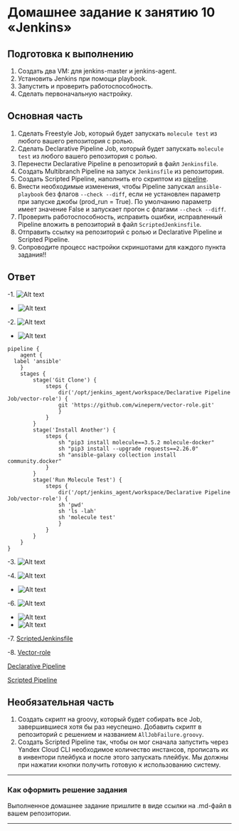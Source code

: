 # Домашнее задание к занятию 10 «Jenkins»

## Подготовка к выполнению

1. Создать два VM: для jenkins-master и jenkins-agent.
2. Установить Jenkins при помощи playbook.
3. Запустить и проверить работоспособность.
4. Сделать первоначальную настройку.

## Основная часть

1. Сделать Freestyle Job, который будет запускать `molecule test` из любого вашего репозитория с ролью.
2. Сделать Declarative Pipeline Job, который будет запускать `molecule test` из любого вашего репозитория с ролью.
3. Перенести Declarative Pipeline в репозиторий в файл `Jenkinsfile`.
4. Создать Multibranch Pipeline на запуск `Jenkinsfile` из репозитория.
5. Создать Scripted Pipeline, наполнить его скриптом из [pipeline](./pipeline).
6. Внести необходимые изменения, чтобы Pipeline запускал `ansible-playbook` без флагов `--check --diff`, если не установлен параметр при запуске джобы (prod_run = True). По умолчанию параметр имеет значение False и запускает прогон с флагами `--check --diff`.
7. Проверить работоспособность, исправить ошибки, исправленный Pipeline вложить в репозиторий в файл `ScriptedJenkinsfile`.
8. Отправить ссылку на репозиторий с ролью и Declarative Pipeline и Scripted Pipeline.
9. Сопроводите процесс настройки скриншотами для каждого пункта задания!!

## Ответ

-1. ![Alt text](https://github.com/wineperm/SHDEVOPS-2/assets/15356046/8ef78784-90e8-4c29-bd3c-2ef13f3a9fb0)

- ![Alt text](https://github.com/wineperm/SHDEVOPS-2/assets/15356046/75272786-af61-4267-9cf6-b17881a51923)

-2. ![Alt text](https://github.com/wineperm/SHDEVOPS-2/assets/15356046/a9263c0f-df9d-41a9-96c7-cebbf3e9301c)

- ![Alt text](https://github.com/wineperm/SHDEVOPS-2/assets/15356046/63987598-6144-4e0d-b7b9-e1d489b1b493)

```
pipeline {
    agent {
  label 'ansible'
    }
    stages {
        stage('Git Clone') {
            steps {
                dir('/opt/jenkins_agent/workspace/Declarative Pipeline Job/vector-role') {
                git 'https://github.com/wineperm/vector-role.git'
                }
            }
        }
        stage('Install Another') {
            steps {
                sh "pip3 install molecule==3.5.2 molecule-docker"
                sh "pip3 install --upgrade requests==2.26.0"
                sh "ansible-galaxy collection install community.docker"
            }
        }
        stage('Run Molecule Test') {
            steps {
                dir('/opt/jenkins_agent/workspace/Declarative Pipeline Job/vector-role') {
                sh 'pwd'
                sh 'ls -lah'
                sh 'molecule test'
                }
            }
        }
    }
}
```

-3. ![Alt text](https://github.com/wineperm/SHDEVOPS-2/assets/15356046/f2e55bad-fc8c-4322-b050-dfbf998ebc3d)

-4. ![Alt text](https://github.com/wineperm/SHDEVOPS-2/assets/15356046/ad305f4c-a0fc-42dc-acde-f4609c8dacac)

- ![Alt text](https://github.com/wineperm/SHDEVOPS-2/assets/15356046/f5ae3b67-7247-4811-ab8a-a09c68742050)

-6. ![Alt text](https://github.com/wineperm/SHDEVOPS-2/assets/15356046/fa1d6f18-749c-439e-a12f-247b54ba6e25)

- ![Alt text](https://github.com/wineperm/SHDEVOPS-2/assets/15356046/7510ad70-c428-4239-a842-9de845622236)
- ![Alt text](https://github.com/wineperm/SHDEVOPS-2/assets/15356046/cf370b52-3123-45b5-8aa0-30cbc013ef3c)

-7. [ScriptedJenkinsfile](https://github.com/wineperm/SHDEVOPS-2/blob/main/mnt-homeworks/09-ci-04-jenkins/ScriptedJenkinsfile)

-8. [Vector-role](https://github.com/wineperm/vector-role)

[Declarative Pipeline](https://github.com/wineperm/SHDEVOPS-2/blob/main/mnt-homeworks/09-ci-04-jenkins/DeclarativePipeline)

[Scripted Pipeline](https://github.com/wineperm/SHDEVOPS-2/blob/main/mnt-homeworks/09-ci-04-jenkins/ScriptedJenkinsfile)

## Необязательная часть

1. Создать скрипт на groovy, который будет собирать все Job, завершившиеся хотя бы раз неуспешно. Добавить скрипт в репозиторий с решением и названием `AllJobFailure.groovy`.
2. Создать Scripted Pipeline так, чтобы он мог сначала запустить через Yandex Cloud CLI необходимое количество инстансов, прописать их в инвентори плейбука и после этого запускать плейбук. Мы должны при нажатии кнопки получить готовую к использованию систему.

---

### Как оформить решение задания

Выполненное домашнее задание пришлите в виде ссылки на .md-файл в вашем репозитории.

---
